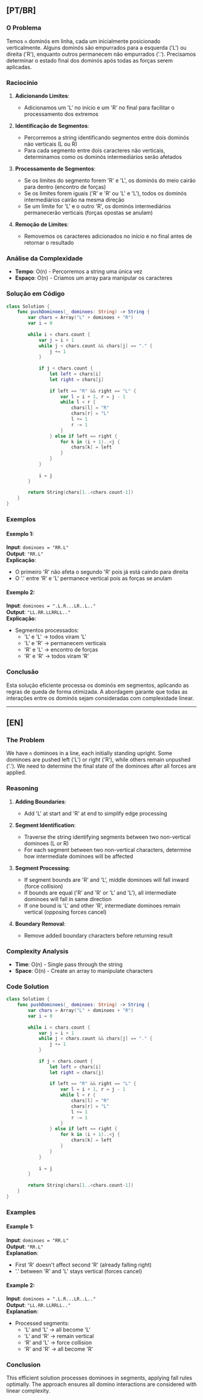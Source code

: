 ## [PT/BR]

### O Problema

Temos `n` dominós em linha, cada um inicialmente posicionado verticalmente. Alguns dominós são empurrados para a esquerda ('L') ou direita ('R'), enquanto outros permanecem não empurrados ('.'). Precisamos determinar o estado final dos dominós após todas as forças serem aplicadas.

### Raciocínio

1. **Adicionando Limites**:
   - Adicionamos um 'L' no início e um 'R' no final para facilitar o processamento dos extremos

2. **Identificação de Segmentos**:
   - Percorremos a string identificando segmentos entre dois dominós não verticais (L ou R)
   - Para cada segmento entre dois caracteres não verticais, determinamos como os dominós intermediários serão afetados

3. **Processamento de Segmentos**:
   - Se os limites do segmento forem 'R' e 'L', os dominós do meio cairão para dentro (encontro de forças)
   - Se os limites forem iguais ('R' e 'R' ou 'L' e 'L'), todos os dominós intermediários cairão na mesma direção
   - Se um limite for 'L' e o outro 'R', os dominós intermediários permanecerão verticais (forças opostas se anulam)

4. **Remoção de Limites**:
   - Removemos os caracteres adicionados no início e no final antes de retornar o resultado

### Análise da Complexidade

- **Tempo**: O(n) - Percorremos a string uma única vez
- **Espaço**: O(n) - Criamos um array para manipular os caracteres

### Solução em Código

```swift
class Solution {
    func pushDominoes(_ dominoes: String) -> String {
        var chars = Array("L" + dominoes + "R")
        var i = 0
        
        while i < chars.count {
            var j = i + 1
            while j < chars.count && chars[j] == "." {
                j += 1
            }
            
            if j < chars.count {
                let left = chars[i]
                let right = chars[j]
                
                if left == "R" && right == "L" {
                    var l = i + 1, r = j - 1
                    while l < r {
                        chars[l] = "R"
                        chars[r] = "L"
                        l += 1
                        r -= 1
                    }
                } else if left == right {
                    for k in (i + 1)..<j {
                        chars[k] = left
                    }
                }
            }
            
            i = j
        }
        
        return String(chars[1..<chars.count-1])
    }
}
```

### Exemplos

#### Exemplo 1:
**Input**: `dominoes = "RR.L"`  
**Output**: `"RR.L"`  
**Explicação**:
- O primeiro 'R' não afeta o segundo 'R' pois já está caindo para direita
- O '.' entre 'R' e 'L' permanece vertical pois as forças se anulam

#### Exemplo 2:
**Input**: `dominoes = ".L.R...LR..L.."`  
**Output**: `"LL.RR.LLRRLL.."`  
**Explicação**:
- Segmentos processados:
  - 'L' e 'L' → todos viram 'L'
  - 'L' e 'R' → permanecem verticais
  - 'R' e 'L' → encontro de forças
  - 'R' e 'R' → todos viram 'R'

### Conclusão

Esta solução eficiente processa os dominós em segmentos, aplicando as regras de queda de forma otimizada. A abordagem garante que todas as interações entre os dominós sejam consideradas com complexidade linear.

---

## [EN]

### The Problem

We have `n` dominoes in a line, each initially standing upright. Some dominoes are pushed left ('L') or right ('R'), while others remain unpushed ('.'). We need to determine the final state of the dominoes after all forces are applied.

### Reasoning

1. **Adding Boundaries**:
   - Add 'L' at start and 'R' at end to simplify edge processing

2. **Segment Identification**:
   - Traverse the string identifying segments between two non-vertical dominoes (L or R)
   - For each segment between two non-vertical characters, determine how intermediate dominoes will be affected

3. **Segment Processing**:
   - If segment bounds are 'R' and 'L', middle dominoes will fall inward (force collision)
   - If bounds are equal ('R' and 'R' or 'L' and 'L'), all intermediate dominoes will fall in same direction
   - If one bound is 'L' and other 'R', intermediate dominoes remain vertical (opposing forces cancel)

4. **Boundary Removal**:
   - Remove added boundary characters before returning result

### Complexity Analysis

- **Time**: O(n) - Single pass through the string
- **Space**: O(n) - Create an array to manipulate characters

### Code Solution

```swift
class Solution {
    func pushDominoes(_ dominoes: String) -> String {
        var chars = Array("L" + dominoes + "R")
        var i = 0
        
        while i < chars.count {
            var j = i + 1
            while j < chars.count && chars[j] == "." {
                j += 1
            }
            
            if j < chars.count {
                let left = chars[i]
                let right = chars[j]
                
                if left == "R" && right == "L" {
                    var l = i + 1, r = j - 1
                    while l < r {
                        chars[l] = "R"
                        chars[r] = "L"
                        l += 1
                        r -= 1
                    }
                } else if left == right {
                    for k in (i + 1)..<j {
                        chars[k] = left
                    }
                }
            }
            
            i = j
        }
        
        return String(chars[1..<chars.count-1])
    }
}
```

### Examples

#### Example 1:
**Input**: `dominoes = "RR.L"`  
**Output**: `"RR.L"`  
**Explanation**:
- First 'R' doesn't affect second 'R' (already falling right)
- '.' between 'R' and 'L' stays vertical (forces cancel)

#### Example 2:
**Input**: `dominoes = ".L.R...LR..L.."`  
**Output**: `"LL.RR.LLRRLL.."`  
**Explanation**:
- Processed segments:
  - 'L' and 'L' → all become 'L'
  - 'L' and 'R' → remain vertical
  - 'R' and 'L' → force collision
  - 'R' and 'R' → all become 'R'

### Conclusion

This efficient solution processes dominoes in segments, applying fall rules optimally. The approach ensures all domino interactions are considered with linear complexity.